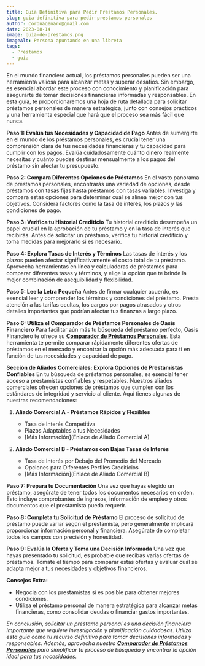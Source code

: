 ```yaml
---
title: Guía Definitiva para Pedir Préstamos Personales.
slug: guia-definitiva-para-pedir-prestamos-personales
author: coronagenaro@gmail.com
date: 2023-08-14
image: guia-de-prestamos.png
imageAlt: Persona apuntando en una libreta
tags:
  - Préstamos
  - guía
---
```

En el mundo financiero actual, los préstamos personales pueden ser una herramienta valiosa para alcanzar metas y superar desafíos. Sin embargo, es esencial abordar este proceso con conocimiento y planificación para asegurarte de tomar decisiones financieras informadas y responsables. En esta guía, te proporcionaremos una hoja de ruta detallada para solicitar préstamos personales de manera estratégica, junto con consejos prácticos y una herramienta especial que hará que el proceso sea más fácil que nunca.

**Paso 1: Evalúa tus Necesidades y Capacidad de Pago** Antes de sumergirte en el mundo de los préstamos personales, es crucial tener una comprensión clara de tus necesidades financieras y tu capacidad para cumplir con los pagos. Evalúa cuidadosamente cuánto dinero realmente necesitas y cuánto puedes destinar mensualmente a los pagos del préstamo sin afectar tu presupuesto.

**Paso 2: Compara Diferentes Opciones de Préstamos** En el vasto panorama de préstamos personales, encontrarás una variedad de opciones, desde préstamos con tasas fijas hasta préstamos con tasas variables. Investiga y compara estas opciones para determinar cuál se alinea mejor con tus objetivos. Considera factores como la tasa de interés, los plazos y las condiciones de pago.

**Paso 3: Verifica tu Historial Crediticio** Tu historial crediticio desempeña un papel crucial en la aprobación de tu préstamo y en la tasa de interés que recibirás. Antes de solicitar un préstamo, verifica tu historial crediticio y toma medidas para mejorarlo si es necesario.

**Paso 4: Explora Tasas de Interés y Términos** Las tasas de interés y los plazos pueden afectar significativamente el costo total de tu préstamo. Aprovecha herramientas en línea y calculadoras de préstamos para comparar diferentes tasas y términos, y elige la opción que te brinde la mejor combinación de asequibilidad y flexibilidad.

**Paso 5: Lee la Letra Pequeña** Antes de firmar cualquier acuerdo, es esencial leer y comprender los términos y condiciones del préstamo. Presta atención a las tarifas ocultas, los cargos por pagos atrasados y otros detalles importantes que podrían afectar tus finanzas a largo plazo.

**Paso 6: Utiliza el Comparador de Préstamos Personales de Oasis Financiero** Para facilitar aún más tu búsqueda del préstamo perfecto, Oasis Financiero te ofrece su **[Comparador de Préstamos Personales](https://bit.ly/3Yxo5RK)**. Esta herramienta te permite comparar rápidamente diferentes ofertas de préstamos en el mercado y encontrar la opción más adecuada para ti en función de tus necesidades y capacidad de pago.

**Sección de Aliados Comerciales: Explora Opciones de Prestamistas Confiables** En tu búsqueda de préstamos personales, es esencial tener acceso a prestamistas confiables y respetables. Nuestros aliados comerciales ofrecen opciones de préstamos que cumplen con los estándares de integridad y servicio al cliente. Aquí tienes algunas de nuestras recomendaciones:

1. **Aliado Comercial A - Préstamos Rápidos y Flexibles**

   * Tasa de Interés Competitiva
   * Plazos Adaptables a tus Necesidades
   * \[Más Información](Enlace de Aliado Comercial A)
2. **Aliado Comercial B - Préstamos con Bajas Tasas de Interés**

   * Tasa de Interés por Debajo del Promedio del Mercado
   * Opciones para Diferentes Perfiles Crediticios
   * \[Más Información](Enlace de Aliado Comercial B)

**Paso 7: Prepara tu Documentación** Una vez que hayas elegido un préstamo, asegúrate de tener todos los documentos necesarios en orden. Esto incluye comprobantes de ingresos, información de empleo y otros documentos que el prestamista pueda requerir.

**Paso 8: Completa tu Solicitud de Préstamo** El proceso de solicitud de préstamo puede variar según el prestamista, pero generalmente implicará proporcionar información personal y financiera. Asegúrate de completar todos los campos con precisión y honestidad.

**Paso 9: Evalúa la Oferta y Toma una Decisión Informada** Una vez que hayas presentado tu solicitud, es probable que recibas varias ofertas de préstamos. Tómate el tiempo para comparar estas ofertas y evaluar cuál se adapta mejor a tus necesidades y objetivos financieros.

**Consejos Extra:**

* Negocia con los prestamistas si es posible para obtener mejores condiciones.
* Utiliza el préstamo personal de manera estratégica para alcanzar metas financieras, como consolidar deudas o financiar gastos importantes.

*En conclusión, solicitar un préstamo personal es una decisión financiera importante que requiere investigación y planificación cuidadosas. Utiliza esta guía como tu recurso definitivo para tomar decisiones informadas y responsables. Además, aprovecha nuestro **[Comparador de Préstamos Personales](https://bit.ly/3Yxo5RK)** para simplificar tu proceso de búsqueda y encontrar la opción ideal para tus necesidades.*

<!--EndFragment-->